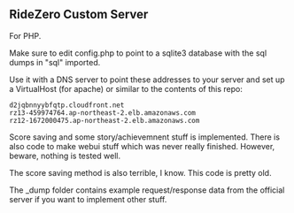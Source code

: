 RideZero Custom Server
----------------------

For PHP.

Make sure to edit config.php to point to a sqlite3 database with the sql dumps in "sql" imported.

Use it with a DNS server to point these addresses to your server and set up a VirtualHost (for apache) or similar to the contents of this repo:

	d2jqbnnyybfqtp.cloudfront.net
	rz13-459974764.ap-northeast-2.elb.amazonaws.com
	rz12-1672000475.ap-northeast-2.elb.amazonaws.com

Score saving and some story/achievemnent stuff is implemented. There is also code to make webui stuff which was never really finished.
However, beware, nothing is tested well.

The score saving method is also terrible, I know. This code is pretty old.

The \_dump folder contains example request/response data from the official server if you want to implement other stuff.